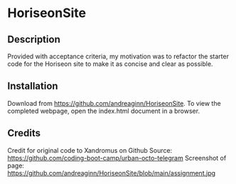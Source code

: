 # HoriseonSite

## Description

Provided with acceptance criteria, my motivation was to refactor the starter code for the Horiseon site to make it as concise and clear as possible. 

## Installation

Download from https://github.com/andreaginn/HoriseonSite. To view the completed webpage, open the index.html document in a browser.


## Credits

Credit for original code to Xandromus on Github
Source: https://github.com/coding-boot-camp/urban-octo-telegram
Screenshot of page: https://github.com/andreaginn/HoriseonSite/blob/main/assignment.jpg
